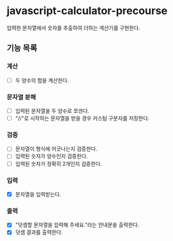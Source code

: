 # javascript-calculator-precourse
입력한 문자열에서 숫자를 추출하여 더하는 계산기를 구현한다.

## 기능 목록

### 계산

- [ ] 두 양수의 합을 계산한다.

### 문자열 분해

- [ ] 입력된 문자열을 두 양수로 쪼갠다.
- [ ] "//"로 시작하는 문자열을 받을 경우 커스텀 구분자를 저장한다.

### 검증

- [ ] 문자열이 형식에 어긋나는지 검증한다.
- [ ] 입력된 숫자가 양수인지 검증한다.
- [ ] 입력된 숫자가 정확히 2개인지 검증한다.

### 입력

- [x] 문자열을 입력받는다.

### 출력

- [x] "덧셈할 문자열을 입력해 주세요."라는 안내문을 출력한다.
- [x] 덧셈 결과를 출력한다.